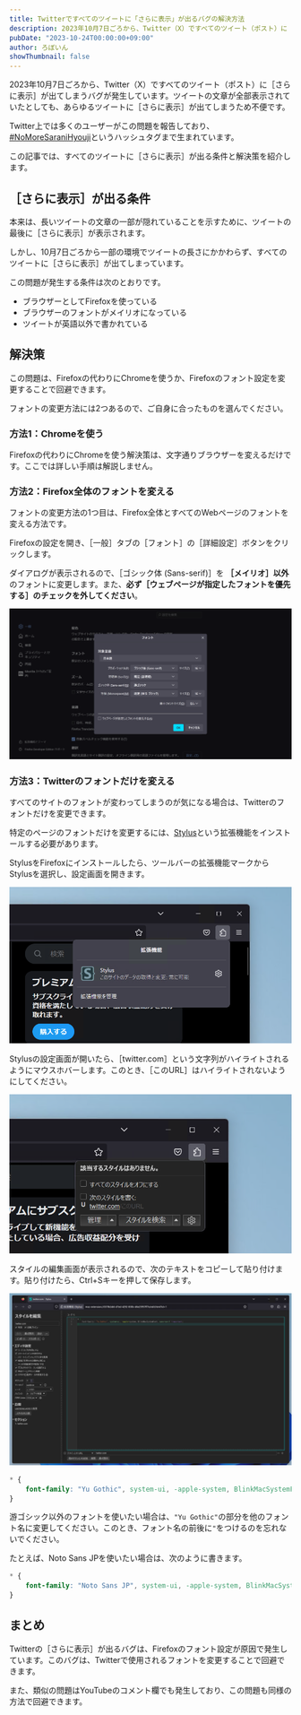 ```yaml
---
title: Twitterですべてのツイートに「さらに表示」が出るバグの解決方法
description: 2023年10月7日ごろから、Twitter（X）ですべてのツイート（ポスト）に［さらに表示］が出てしまうバグが発生しています。ツイートの文章が全部表示されていたとしても、あらゆるツイートに［さらに表示］が出てしまうため不便です。この記事では、すべてのツイートに［さらに表示］が出る条件と解決策を紹介します。
pubDate: "2023-10-24T00:00:00+09:00"
author: ろぼいん
showThumbnail: false
---
```


2023年10月7日ごろから、Twitter（X）ですべてのツイート（ポスト）に［さらに表示］が出てしまうバグが発生しています。ツイートの文章が全部表示されていたとしても、あらゆるツイートに［さらに表示］が出てしまうため不便です。

Twitter上では多くのユーザーがこの問題を報告しており、[#NoMoreSaraniHyouji](https://twitter.com/hashtag/NoMoreSaraniHyouji?f=live)というハッシュタグまで生まれています。

この記事では、すべてのツイートに［さらに表示］が出る条件と解決策を紹介します。

## ［さらに表示］が出る条件

本来は、長いツイートの文章の一部が隠れていることを示すために、ツイートの最後に［さらに表示］が表示されます。

しかし、10月7日ごろから一部の環境でツイートの長さにかかわらず、すべてのツイートに［さらに表示］が出てしまっています。

この問題が発生する条件は次のとおりです。

- ブラウザーとしてFirefoxを使っている
- ブラウザーのフォントがメイリオになっている
- ツイートが英語以外で書かれている

## 解決策

この問題は、Firefoxの代わりにChromeを使うか、Firefoxのフォント設定を変更することで回避できます。

フォントの変更方法には2つあるので、ご自身に合ったものを選んでください。

### 方法1：Chromeを使う

Firefoxの代わりにChromeを使う解決策は、文字通りブラウザーを変えるだけです。ここでは詳しい手順は解説しません。

### 方法2：Firefox全体のフォントを変える

フォントの変更方法の1つ目は、Firefox全体とすべてのWebページのフォントを変える方法です。

Firefoxの設定を開き、［一般］タブの［フォント］の［詳細設定］ボタンをクリックします。

ダイアログが表示されるので、［ゴシック体 (Sans-serif)］を **［メイリオ］以外** のフォントに変更します。また、**必ず［ウェブページが指定したフォントを優先する］のチェックを外してください**。

![Firefoxのフォントの設定画面のスクリーンショット](./image.png)

### 方法3：Twitterのフォントだけを変える

すべてのサイトのフォントが変わってしまうのが気になる場合は、Twitterのフォントだけを変更できます。

特定のページのフォントだけを変更するには、[Stylus](https://addons.mozilla.org/firefox/addon/styl-us/)という拡張機能をインストールする必要があります。

StylusをFirefoxにインストールしたら、ツールバーの拡張機能マークからStylusを選択し、設定画面を開きます。

![拡張機能マークをクリックしたようすのスクリーンショット](./image-1.png)

Stylusの設定画面が開いたら、［twitter.com］という文字列がハイライトされるようにマウスホバーします。このとき、［このURL］はハイライトされないようにしてください。

![Stylusの設定画面](./image-2.png)

スタイルの編集画面が表示されるので、次のテキストをコピーして貼り付けます。貼り付けたら、Ctrl+Sキーを押して保存します。

![Stylusのスタイル編集画面](./image-3.png)

```css
* {
    font-family: "Yu Gothic", system-ui, -apple-system, BlinkMacSystemFont, sans-serif !important;
}
```

游ゴシック以外のフォントを使いたい場合は、``"Yu Gothic"``の部分を他のフォント名に変更してください。このとき、フォント名の前後に``"``をつけるのを忘れないでください。

たとえば、Noto Sans JPを使いたい場合は、次のように書きます。

```css
* {
    font-family: "Noto Sans JP", system-ui, -apple-system, BlinkMacSystemFont, sans-serif !important;
}
```

## まとめ

Twitterの［さらに表示］が出るバグは、Firefoxのフォント設定が原因で発生しています。このバグは、Twitterで使用されるフォントを変更することで回避できます。

また、類似の問題はYouTubeのコメント欄でも発生しており、この問題も同様の方法で回避できます。
